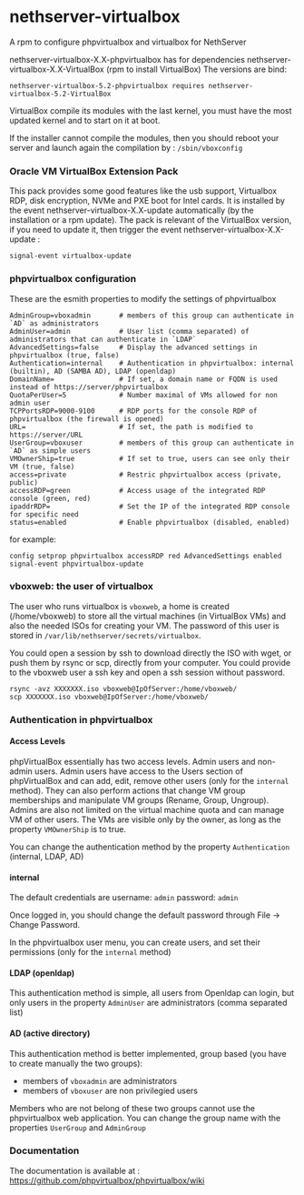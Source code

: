 nethserver-virtualbox
============================

A rpm to configure phpvirtualbox and virtualbox for NethServer

nethserver-virtualbox-X.X-phpvirtualbox has for dependencies nethserver-virtualbox-X.X-VirtualBox (rpm to install VirtualBox) 
The versions are bind:

    nethserver-virtualbox-5.2-phpvirtualbox requires nethserver-virtualbox-5.2-VirtualBox

VirtualBox compile its modules with the last kernel, you must have the most updated kernel and to start on it at boot.

If the installer cannot compile the modules, then you should reboot your server and launch again the compilation by : ```/sbin/vboxconfig```

### Oracle VM VirtualBox Extension Pack

This pack provides some good features like the usb support, Virtualbox RDP, disk encryption, NVMe and PXE boot for Intel cards. 
It is installed by the event nethserver-virtualbox-X.X-update automatically (by the installation or a rpm update). 
The pack is relevant of the VirtualBox version, if you need to update it, then trigger the event nethserver-virtualbox-X.X-update :

    signal-event virtualbox-update

### phpvirtualbox configuration

These are the esmith properties to modify the settings of phpvirtualbox

    AdminGroup=vboxadmin       # members of this group can authenticate in  `AD` as administrators
    AdminUser=admin            # User list (comma separated) of administrators that can authenticate in `LDAP`
    AdvancedSettings=false     # Display the advanced settings in phpvirtualbox (true, false)
    Authentication=internal    # Authentication in phpvirtualbox: internal (builtin), AD (SAMBA AD), LDAP (openldap)
    DomainName=                # If set, a domain name or FQDN is used instead of https://server/phpvirtualbox
    QuotaPerUser=5             # Number maximal of VMs allowed for non admin user 
    TCPPortsRDP=9000-9100      # RDP ports for the console RDP of phpvirtualbox (the firewall is opened)
    URL=                       # If set, the path is modified to https://server/URL
    UserGroup=vboxuser         # members of this group can authenticate in  `AD` as simple users
    VMOwnerShip=true           # If set to true, users can see only their VM (true, false)
    access=private             # Restric phpvirtualbox access (private, public)
    accessRDP=green            # Access usage of the integrated RDP console (green, red)
    ipaddrRDP=                 # Set the IP of the integrated RDP console for specific need
    status=enabled             # Enable phpvirtualbox (disabled, enabled)

for example:

    config setprop phpvirtualbox accessRDP red AdvancedSettings enabled
    signal-event phpvirtualbox-update

### vboxweb: the user of virtualbox

The user who runs virtualbox is ```vboxweb```, a home is created (/home/vboxweb) to store all the virtual machines (in VirtualBox VMs) 
and also the needed ISOs for creating your VM. The password of this user is stored in ```/var/lib/nethserver/secrets/virtualbox```.

You could open a session by ssh to download directly the ISO with wget, or push them by rsync or scp, directly from your computer. 
You could provide to the vboxweb user a ssh key and open a ssh session without password.

    rsync -avz XXXXXXX.iso vboxweb@IpOfServer:/home/vboxweb/
    scp XXXXXXX.iso vboxweb@IpOfServer:/home/vboxweb/

### Authentication in phpvirtualbox

#### Access Levels

phpVirtualBox essentially has two access levels. Admin users and non-admin users.
Admin users have access to the Users section of phpVirtualBox and can add, edit, remove other users (only for the `internal` method). 
They can also perform actions that change VM group memberships and manipulate VM groups (Rename, Group, Ungroup). 
Admins are also not limited on the virtual machine quota and can manage VM of other users. The VMs are visible only by the owner, as long as the property `VMOwnerShip` is to true.

You can change the authentication method by the property `Authentication` (internal, LDAP, AD)

#### internal

The default credentials are username: `admin` password: `admin`

Once logged in, you should change the default password through File -> Change Password.

In the phpvirtualbox user menu, you can create users, and set their permissions (only for the `internal` method)

#### LDAP (openldap)

This authentication method is simple, all users from Openldap can login, but only users in the property `AdminUser` are administrators (comma separated list)

#### AD (active directory)

This authentication method is better implemented, group based (you have to create manually the two groups): 

  * members of `vboxadmin` are administrators
  * members of `vboxuser` are non privilegied users

Members who are not belong of these two groups cannot use the phpvirtualbox web application. You can change the group name with the properties `UserGroup` and `AdminGroup`

### Documentation

The documentation is available at : https://github.com/phpvirtualbox/phpvirtualbox/wiki
